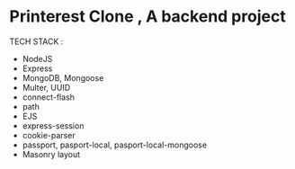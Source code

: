 # Printerest Clone , A backend project 
TECH STACK :
  - NodeJS
  - Express
  - MongoDB, Mongoose
  - Multer, UUID
  - connect-flash
  - path
  - EJS
  - express-session
  - cookie-parser
  - passport, pasport-local,  pasport-local-mongoose
  - Masonry layout
    
    

